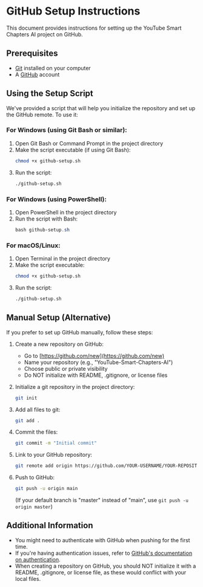 # GitHub Setup Instructions

This document provides instructions for setting up the YouTube Smart Chapters AI project on GitHub.

## Prerequisites

- [Git](https://git-scm.com/downloads) installed on your computer
- A [GitHub](https://github.com/) account

## Using the Setup Script

We've provided a script that will help you initialize the repository and set up the GitHub remote. To use it:

### For Windows (using Git Bash or similar):

1. Open Git Bash or Command Prompt in the project directory
2. Make the script executable (if using Git Bash):
   ```bash
   chmod +x github-setup.sh
   ```
3. Run the script:
   ```bash
   ./github-setup.sh
   ```
   
### For Windows (using PowerShell):

1. Open PowerShell in the project directory
2. Run the script with Bash:
   ```powershell
   bash github-setup.sh
   ```

### For macOS/Linux:

1. Open Terminal in the project directory
2. Make the script executable:
   ```bash
   chmod +x github-setup.sh
   ```
3. Run the script:
   ```bash
   ./github-setup.sh
   ```

## Manual Setup (Alternative)

If you prefer to set up GitHub manually, follow these steps:

1. Create a new repository on GitHub:
   - Go to [https://github.com/new](https://github.com/new)
   - Name your repository (e.g., "YouTube-Smart-Chapters-AI")
   - Choose public or private visibility
   - Do NOT initialize with README, .gitignore, or license files

2. Initialize a git repository in the project directory:
   ```bash
   git init
   ```

3. Add all files to git:
   ```bash
   git add .
   ```

4. Commit the files:
   ```bash
   git commit -m "Initial commit"
   ```

5. Link to your GitHub repository:
   ```bash
   git remote add origin https://github.com/YOUR-USERNAME/YOUR-REPOSITORY-NAME.git
   ```

6. Push to GitHub:
   ```bash
   git push -u origin main
   ```
   (If your default branch is "master" instead of "main", use `git push -u origin master`)

## Additional Information

- You might need to authenticate with GitHub when pushing for the first time.
- If you're having authentication issues, refer to [GitHub's documentation on authentication](https://docs.github.com/en/authentication).
- When creating a repository on GitHub, you should NOT initialize it with a README, .gitignore, or license file, as these would conflict with your local files.
